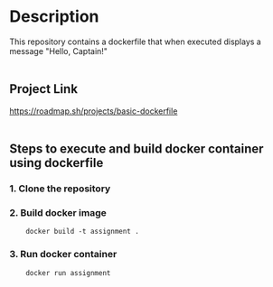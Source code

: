 
# Description 

This repository contains a dockerfile that when executed displays a message "Hello, Captain!"
</br>
</br>


## Project Link 

https://roadmap.sh/projects/basic-dockerfile
</br>
</br>


## Steps to execute and build docker container using dockerfile 

### 1.  Clone the repository
### 2.  Build docker image 
        docker build -t assignment .

### 3. Run docker container
        docker run assignment


